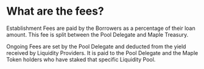# What are the fees?

Establishment Fees are paid by the Borrowers as a percentage of their loan amount. This fee is split between the Pool Delegate and Maple Treasury.

Ongoing Fees are set by the Pool Delegate and deducted from the yield received by Liquidity Providers. It is paid to the Pool Delegate and the Maple Token holders who have staked that specific Liquidity Pool.

